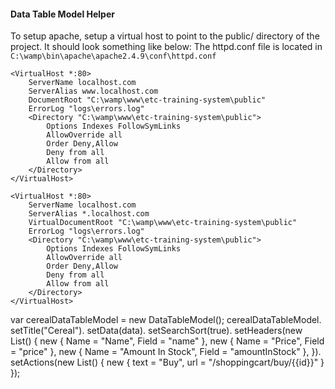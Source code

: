 #### Data Table Model Helper

To setup apache, setup a virtual host to point to the public/ directory of the
project. It should look something like below:
The httpd.conf file is located in `C:\wamp\bin\apache\apache2.4.9\conf\httpd.conf`

    <VirtualHost *:80>
        ServerName localhost.com
        ServerAlias www.localhost.com
        DocumentRoot "C:\wamp\www\etc-training-system\public"
        ErrorLog "logs\errors.log"
        <Directory "C:\wamp\www\etc-training-system\public">
            Options Indexes FollowSymLinks
            AllowOverride all
            Order Deny,Allow
            Deny from all
            Allow from all
        </Directory>
    </VirtualHost>
    
    <VirtualHost *:80>
        ServerName localhost.com
        ServerAlias *.localhost.com
        VirtualDocumentRoot "C:\wamp\www\etc-training-system\public"
        ErrorLog "logs\errors.log"
        <Directory "C:\wamp\www\etc-training-system\public">
            Options Indexes FollowSymLinks
            AllowOverride all
            Order Deny,Allow
            Deny from all
            Allow from all
        </Directory>
    </VirtualHost>

var cerealDataTableModel = new DataTableModel();
            cerealDataTableModel.
                setTitle("Cereal").
                setData(data).
                setSearchSort(true).
                setHeaders(new List<object>()
                {
                    new {
                        Name = "Name",
                        Field = "name"
                    },
                    new {
                        Name = "Price",
                        Field = "price"
                    },
                    new {
                        Name = "Amount In Stock",
                        Field = "amountInStock"
                    },
                }).
                setActions(new List<object>()
                {
                    new {
                        text = "Buy",
                        url = "/shoppingcart/buy/{{id}}"
                    }
                });
